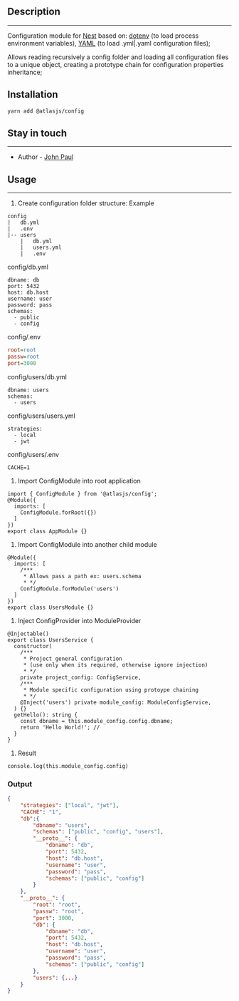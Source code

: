 ## Description
---
Configuration module for [Nest](https://github.com/nestjs/nest) based on: [dotenv](https://github.com/motdotla/dotenv) (to load process environment variables), [YAML](https://github.com/nodeca/js-yaml) (to load .yml|.yaml configuration files);

Allows reading recursively a config folder and loading all configuration files to a unique object, creating a prototype chain for configuration properties inheritance;
## Installation
```bash
yarn add @atlasjs/config
```
## Stay in touch
---
- Author - [John Paul](john891226@gmail.com)

## Usage
---
1. Create configuration folder structure: Example
```
config
|   db.yml
|   .env
|-- users
    |   db.yml
    |   users.yml
    |   .env
```

config/db.yml

```
dbname: db
port: 5432
host: db.host
username: user
password: pass
schemas:
  - public
  - config
```

config/.env

```ini
root=root
passw=root
port=3000
```

config/users/db.yml

```
dbname: users
schemas:
  - users
```
config/users/users.yml

```
strategies:
  - local
  - jwt
```
config/users/.env

```
CACHE=1
```
1. Import ConfigModule into root application
```
import { ConfigModule } from '@atlasjs/config';
@Module({
  imports: [
    ConfigModule.forRoot({})
  ]
})
export class AppModule {}
```
1. Import ConfigModule into another child module
```
@Module({
  imports: [
    /***
     * Allows pass a path ex: users.schema
     * */
    ConfigModule.forModule('users')
  ]
})
export class UsersModule {}
```
1. Inject ConfigProvider into ModuleProvider
```
@Injectable()
export class UsersService {
  constructor(
    /***
     * Project general configuration 
     * (use only when its required, otherwise ignore injection)
     * */
    private project_config: ConfigService,
    /***
     * Module specific configuration using protoype chaining
     * */
    @Inject('users') private module_config: ModuleConfigService,
  ) {}
  getHello(): string {
    const dbname = this.module_config.config.dbname;
    return 'Hello World!'; //
  }
}

```
1. Result
```
console.log(this.module_config.config)
```
### Output
```json
{
    "strategies": ["local", "jwt"],
    "CACHE": "1",
    "db":{
        "dbname": "users",
        "schemas": ["public", "config", "users"],
        "__proto__": {
            "dbname": "db",
            "port": 5432,
            "host": "db.host",
            "username": "user",
            "password": "pass",
            "schemas": ["public", "config"]
        }
    },
    "__proto__": {
        "root": "root",
        "passw": "root",
        "port": 3000,
        "db": {
            "dbname": "db",
            "port": 5432,
            "host": "db.host",
            "username": "user",
            "password": "pass",
            "schemas": ["public", "config"]
        },
        "users": {...}
    }
}
```





